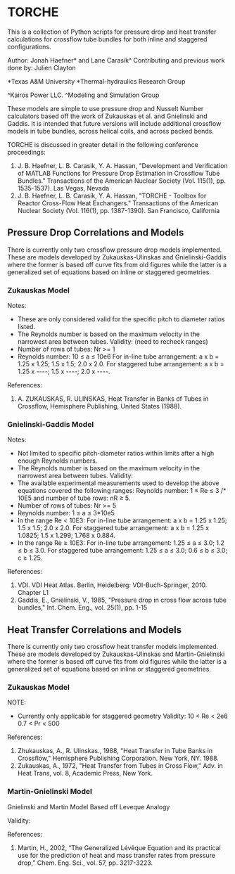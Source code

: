 # TORCHE
This is a collection of Python scripts for pressure drop and heat transfer calculations for crossflow tube bundles for both inline and staggered configurations.

Author: Jonah Haefner* and Lane Carasik^
Contributing and previous work done by: Julien Clayton

*Texas A&M University
*Thermal-hydraulics Research Group

^Kairos Power LLC.
^Modeling and Simulation Group

These models are simple to use pressure drop and Nusselt Number calculators based off the work of Zukauskas et al. and Gnielinski and Gaddis. 
It is intended that future versions will include additional crossflow models in tube bundles, across helical coils, and across packed bends. 

TORCHE is discussed in greater detail in the following conference proceedings:
1. J. B. Haefner, L. B. Carasik, Y. A. Hassan, "Development and Verification of MATLAB Functions for Pressure Drop Estimation in Crossflow Tube Bundles." Transactions of the American Nuclear Society (Vol. 115(1), pp. 1535-1537). Las Vegas, Nevada
2. J. B. Haefner, L. B. Carasik, Y. A. Hassan, "TORCHE - Toolbox for Reactor Cross-Flow Heat Exchangers." Transactions of the American Nuclear Society (Vol. 116(1), pp. 1387-1390). San Francisco, California

## Pressure Drop Correlations and Models

There is currently only two crossflow pressure drop models implemented. These are models developed by Zukauskas-Ulinskas and Gnielinski-Gaddis where the former is based off curve fits from old figures while the latter is a generalized set of equations based on inline or staggered geometries.

### Zukauskas Model

Notes:
* These are only considered valid for the specific pitch to diameter ratios listed.
* The Reynolds number is based on the maximum velocity in the narrowest area between tubes.
Validity: (need to recheck ranges)
* Number of rows of tubes:
Nr >= 1
* Reynolds number:
10 ≤ a ≤ 10e6
For in-line tube arrangement: 	a x b = 1.25 x 1.25;   1.5 x 1.5;   2.0 x 2.0. 
For staggered tube arrangement: a x b = 1.25 x ----;   1.5 x ----;  2.0 x ----.

References:
1. A. ZUKAUSKAS, R. ULINSKAS, Heat Transfer in Banks of Tubes in Crossflow, Hemisphere Publishing, United States (1988).

### Gnielinski-Gaddis Model

Notes:
* Not limited to specific pitch-diameter ratios within limits after a high enough Reynolds numbers. 
* The Reynolds number is based on the maximum velocity in the narrowest area between tubes.
Validity:
* The available experimental measurements used to develop the above equations covered the following ranges: Reynolds number: 1 ≤ Re ≤ 3 /* 10E5 and number of tube rows: nR ≥  5.
* Number of rows of tubes:
Nr >= 5
* Reynolds number:
1 ≤ a ≤ 3*10e5
* In the range Re < 10E3: 
For in-line tube arrangement: 	a x b = 1.25 x 1.25;   1.5 x 1.5;   2.0 x 2.0. 
For staggered tube arrangement: a x b = 1.25 x 1.0825; 1.5 x 1.299; 1.768 x 0.884.
* In the range Re ≥ 10E3: 
For in-line tube arrangement: 	1.25 ≤ a ≤ 3.0; 1.2 ≤ b ≤ 3.0. 
For staggered tube arrangement: 1.25 ≤ a ≤ 3.0; 0.6 ≤ b ≤ 3.0; c ≥ 1.25.

References:
1. VDI. VDI Heat Atlas. Berlin, Heidelberg: VDI-Buch-Springer, 2010. Chapter L1
2. Gaddis, E., Gnielinski, V., 1985, "Pressure drop in cross flow across tube bundles," Int. Chem. Eng., vol. 25(1), pp. 1-15

## Heat Transfer Correlations and Models

There is currently only two crossflow heat transfer models implemented. These are models developed by Zukauskas-Ulinskas and Martin-Gnielinski where the former is based off curve fits from old figures while the latter is a generalized set of equations based on inline or staggered geometries.

### Zukauskas Model

NOTE: 
- Currently only applicable for staggered geometry
Validity: 10 < Re < 2e6
          0.7 < Pr < 500
		  
References:
1. Zhukauskas, A., R. Ulinskas., 1988, "Heat Transfer in Tube Banks in Crossflow," Hemisphere Publishing Corporation. New York, NY. 1988.
2. Zukauskas, A., 1972, "Heat Transfer from Tubes in Cross Flow," Adv. in Heat Trans, vol. 8, Academic Press, New York.
	
### Martin-Gnielinski Model

Gnielinski and Martin Model
Based off Leveque Analogy

Validity:

References:
1. Martin, H., 2002, “The Generalized Lévêque Equation and its practical use for the prediction of heat and mass transfer rates from pressure drop,” Chem. Eng. Sci., vol. 57, pp. 3217-3223.